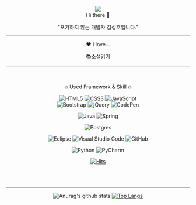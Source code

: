<div align="center">  
  <img src="https://capsule-render.vercel.app/api?type=Waving&color=auto&height=300&section=header&text=Seongho&fontSize=90" />
</div>

<div align="center">
  Hi there 👋

  "포기하지 않는 개발자 김성호입니다."
</div> 
<hr> 
<div align="center">
  ❤️ I love...

  📚소설읽기
</div>

<hr> 
<br> 

<div align="center">
  
  🔥 Used Framework & Skill 🔥
  
  ![HTML5](https://img.shields.io/badge/html5-%23E34F26.svg?style=for-the-badge&logo=html5&logoColor=white)
  ![CSS3](https://img.shields.io/badge/css3-%231572B6.svg?style=for-the-badge&logo=css3&logoColor=white)
  ![JavaScript](https://img.shields.io/badge/javascript-%23323330.svg?style=for-the-badge&logo=javascript&logoColor=%23F7DF1E)  
  ![Bootstrap](https://img.shields.io/badge/bootstrap-%23563D7C.svg?style=for-the-badge&logo=bootstrap&logoColor=white)
  ![jQuery](https://img.shields.io/badge/jquery-%230769AD.svg?style=for-the-badge&logo=jquery&logoColor=white)
  ![CodePen](https://img.shields.io/badge/CodePen-white?style=for-the-badge&logo=codepen&logoColor=black)
  
  ![Java](https://img.shields.io/badge/java-%23ED8B00.svg?style=for-the-badge&logo=java&logoColor=white)
  ![Spring](https://img.shields.io/badge/spring-%236DB33F.svg?style=for-the-badge&logo=spring&logoColor=white)
  
  ![Postgres](https://img.shields.io/badge/postgres-%23316192.svg?style=for-the-badge&logo=postgresql&logoColor=white)
  
  ![Eclipse](https://img.shields.io/badge/Eclipse-FE7A16.svg?style=for-the-badge&logo=Eclipse&logoColor=white) 
  ![Visual Studio Code](https://img.shields.io/badge/Visual%20Studio%20Code-0078d7.svg?style=for-the-badge&logo=visual-studio-code&logoColor=white)
  ![GitHub](https://img.shields.io/badge/github-%23121011.svg?style=for-the-badge&logo=github&logoColor=white)
  
  ![Python](https://img.shields.io/badge/python-3670A0?style=for-the-badge&logo=python&logoColor=ffdd54)
  ![PyCharm](https://img.shields.io/badge/pycharm-143?style=for-the-badge&logo=pycharm&logoColor=black&color=black&labelColor=green)
  
  [![Hits](https://hits.seeyoufarm.com/api/count/incr/badge.svg?url=https%3A%2F%2Fgithub.com%2Fxnlrlal%2Fhit-counter&count_bg=%2379C83D&title_bg=%23555555&icon=&icon_color=%23E7E7E7&title=hits&edge_flat=false)](https://hits.seeyoufarm.com)
  
</div>

<br>
<br>
<hr> 

<div align="center">
  
  ![Anurag's github stats](https://github-readme-stats.vercel.app/api?username=xnlrlal&show_icons=true&theme=radical) 
  [![Top Langs](https://github-readme-stats.vercel.app/api/top-langs/?username=xnlrlal&layout=compact&theme=dracula)](https://github.com/metleeha)
  
</div>

<!-- **xnlrlal/xnlrlal** is a ✨ _special_ ✨ repository because its `README.md` (this file) appears on your GitHub profile.

Here are some ideas to get you started:

- 🔭 I’m currently working on ...
- 🌱 I’m currently learning ...
- 👯 I’m looking to collaborate on ...
- 🤔 I’m looking for help with ...
- 💬 Ask me about ...
- 📫 How to reach me: ...
- 😄 Pronouns: ...
- ⚡ Fun fact: ... -->


